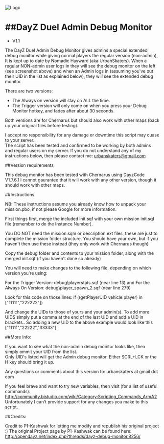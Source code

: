 ![Logo](http://i45.tinypic.com/30rp5qx.jpg)<br />

##DayZ Duel Admin Debug Monitor
=============================
* V1.1

The DayZ Duel Admin Debug Monitor gives admins a special extended debug monitor while giving normal players 
the regular version (non-admin), It is kept up to date by Nomadic Hayward (aka UrbanSkaters).  When a regular
NON-admin user logs in they will see the debug monitor on the left (see screenshot above) and when an Admin
logs in (assuming you've put their UID in the list as explained below), they will see the extended debug monitor.

There are two versions: 

* The Always on version will stay on ALL the time. 
* The Trigger version will only come on when you press your Debug Monitor hotkey, and fades after about 30 seconds.

Both versions are for Chernarus but should also work with other maps (back up your original files before testing).

I accept no responsibility for any damage or downtime this script may cuase to your server.  
The script has been tested and confirmed to be working by both admins and regular users on my server.
If you do not understand any of my instructions below, then please contact me: urbanskaters@gmail.com

##Version requirements

This debug monitor has been tested with Chernarus using DayzCode V1.7.6.1
I cannot gaurantee that it will work with any other version, though it should work with other maps.

##Instructions

NB: These instructions assume you already know how to unpack your mission.pbo, if not please Google for more information.

First things first, merge the included init.sqf with your own mission init.sqf file (remember to do the Instance Number). 

You DO NOT need the mission.sqm or description.ext files, these are just to complete the mission folder structure.
You should have your own, but if you haven't then use these instead (they only work with Chernarus though)

Copy the debug folder and contents to your mission folder, along with the merged init.sqf (if you haven't done so already)

You will need to make changes to the following file, depending on which version you're using:

For the Trigger Version: debug\playerstats.sqf (near line 13)
  and
For the Always On Version: debug\player_spawn_2.sqf (near line 279)

Look for this code on those lines: if ((getPlayerUID vehicle player) in ["11111","222222"])

And change the UIDs to those of yours and your admin(s). 
To add more UIDS simply put a comma at the end of the last UID and add a UID in brackets..
So adding a new UID to the above example would look like this ["11111","22222","33333"]


##More Info:

If you want to see what the non-admin debug monitor looks like, then simply ommit your UID from the list.  
Only UID's listed will get the Admin debug monitor. Either SCRL+LCK or the H key should bring it up. 

Any questions or comments about this version to: urbanskaters at gmail dot com

If you feel brave and want to try new variables, then visit (for a list of useful commands): 
http://community.bistudio.com/wiki/Category:Scripting_Commands_ArmA2 <br/>
Unfortunately I can't provide support for any changes you make to this script.  

##Credits:

Credit to P1-Kashwak for letting me modify and republish his original project :)
The original Project page by P1-Kashwak can be found here: <br/>
http://opendayz.net/index.php?threads/dayz-debug-monitor.8256/
